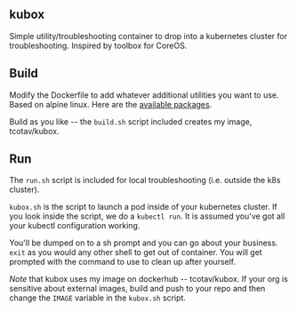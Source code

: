 ## kubox

Simple utility/troubleshooting container to drop into a kubernetes cluster for troubleshooting.  Inspired by toolbox for CoreOS.

## Build

Modify the Dockerfile to add whatever additional utilities you want to use.  Based on alpine linux. Here are the [available packages](http://pkgs.alpinelinux.org/packages).

Build as you like -- the `build.sh` script included creates my image, tcotav/kubox.

## Run

The `run.sh` script is included for local troubleshooting (i.e. outside the k8s cluster).

`kubox.sh` is the script to launch a pod inside of your kubernetes cluster.  If you look inside the script, we do a `kubectl run`.  It is assumed you've got all your kubectl configuration working. 
   
You'll be dumped on to a sh prompt and you can go about your business.  `exit` as you would any other shell to get out of container.  You will get prompted with the command to use to clean up after yourself.

*Note* that kubox uses my image on dockerhub -- tcotav/kubox.  If your org is sensitive about external images, build and push to your repo and then change the `IMAGE` variable in the `kubox.sh` script.

